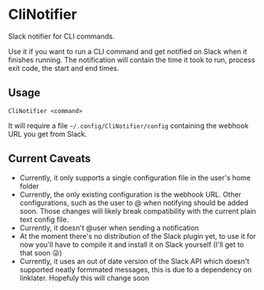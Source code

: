 # CliNotifier

Slack notifier for CLI commands.

Use it if you want to run a CLI command and get notified on Slack when it finishes running.
The notification will contain the time it took to run, process exit code, the start and end times.

## Usage

`CliNotifier <command>`

It will require a file `~/.config/CliNotifier/config` containing the webhook URL you get from Slack.

## Current Caveats

- Currently, it only supports a single configuration file in the user's home folder
- Currently, the only existing configuration is the webhook URL. Other configurations, such as the user to @ when notifying should be added soon. Those changes will likely break compatibility with the current plain text config file.
- Currently, it doesn't @user when sending a notification
- At the moment there's no distribution of the Slack plugin yet, to use it for now you'll have to compile it and install it on Slack yourself (I'll get to that soon 😜)
- Currently, it uses an out of date version of the Slack API which doesn't supported neatly formmated messages, this is due to a dependency on linklater. Hopefuly this will change soon
